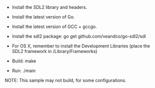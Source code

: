 * Install the SDL2 library and headers.

* Install the latest version of Go.

* Install the latest version of GCC + gccgo.

* Install the sdl2 package:
  go get github.com/veandco/go-sdl2/sdl

* For OS X, remember to install the Development Libraries (place the SDL2 framework in /Library/Frameworks)

* Build:
  make
 
* Run:
  ./main

NOTE: This sample may not build, for some configurations.
